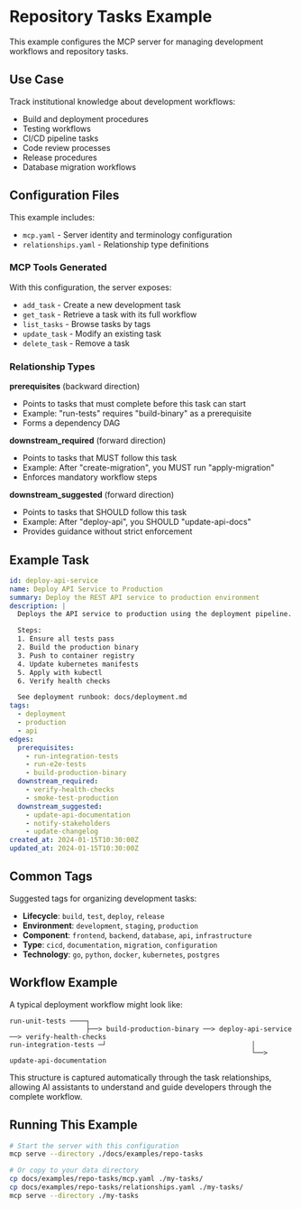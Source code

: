 # Repository Tasks Example

This example configures the MCP server for managing development workflows and repository tasks.

## Use Case

Track institutional knowledge about development workflows:
- Build and deployment procedures
- Testing workflows
- CI/CD pipeline tasks
- Code review processes
- Release procedures
- Database migration workflows

## Configuration Files

This example includes:
- `mcp.yaml` - Server identity and terminology configuration
- `relationships.yaml` - Relationship type definitions

### MCP Tools Generated

With this configuration, the server exposes:
- `add_task` - Create a new development task
- `get_task` - Retrieve a task with its full workflow
- `list_tasks` - Browse tasks by tags
- `update_task` - Modify an existing task
- `delete_task` - Remove a task

### Relationship Types

**prerequisites** (backward direction)
- Points to tasks that must complete before this task can start
- Example: "run-tests" requires "build-binary" as a prerequisite
- Forms a dependency DAG

**downstream_required** (forward direction)
- Points to tasks that MUST follow this task
- Example: After "create-migration", you MUST run "apply-migration"
- Enforces mandatory workflow steps

**downstream_suggested** (forward direction)
- Points to tasks that SHOULD follow this task
- Example: After "deploy-api", you SHOULD "update-api-docs"
- Provides guidance without strict enforcement

## Example Task

```yaml
id: deploy-api-service
name: Deploy API Service to Production
summary: Deploy the REST API service to production environment
description: |
  Deploys the API service to production using the deployment pipeline.

  Steps:
  1. Ensure all tests pass
  2. Build the production binary
  3. Push to container registry
  4. Update kubernetes manifests
  5. Apply with kubectl
  6. Verify health checks

  See deployment runbook: docs/deployment.md
tags:
  - deployment
  - production
  - api
edges:
  prerequisites:
    - run-integration-tests
    - run-e2e-tests
    - build-production-binary
  downstream_required:
    - verify-health-checks
    - smoke-test-production
  downstream_suggested:
    - update-api-documentation
    - notify-stakeholders
    - update-changelog
created_at: 2024-01-15T10:30:00Z
updated_at: 2024-01-15T10:30:00Z
```

## Common Tags

Suggested tags for organizing development tasks:

- **Lifecycle**: `build`, `test`, `deploy`, `release`
- **Environment**: `development`, `staging`, `production`
- **Component**: `frontend`, `backend`, `database`, `api`, `infrastructure`
- **Type**: `cicd`, `documentation`, `migration`, `configuration`
- **Technology**: `go`, `python`, `docker`, `kubernetes`, `postgres`

## Workflow Example

A typical deployment workflow might look like:

```
run-unit-tests ────┐
                   ├──> build-production-binary ──> deploy-api-service ──> verify-health-checks
run-integration-tests ─┘                                    │
                                                            └──> update-api-documentation
```

This structure is captured automatically through the task relationships, allowing AI assistants to understand and guide developers through the complete workflow.

## Running This Example

```bash
# Start the server with this configuration
mcp serve --directory ./docs/examples/repo-tasks

# Or copy to your data directory
cp docs/examples/repo-tasks/mcp.yaml ./my-tasks/
cp docs/examples/repo-tasks/relationships.yaml ./my-tasks/
mcp serve --directory ./my-tasks
```
